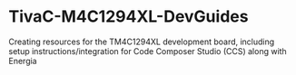 # TivaC-M4C1294XL-DevGuides
Creating resources for the TM4C1294XL development board, including setup instructions/integration for Code Composer Studio (CCS) along with Energia
